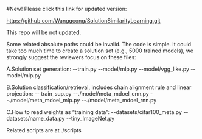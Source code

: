 #New!
Please click this link for updated version: 

https://github.com/Wanggcong/SolutionSimilarityLearning.git

This repo will be not updated.





Some related absolute paths could be invalid. The code is simple. It could take too much time to create a solution set (e.g., 5000 trained models), we strongly suggest the reviewers focus on these files:



A.Solution set generation:
--train.py
--model/mlp.py
--model/vgg_like.py
--model/mlp.py 

B.Solution classification/retrieval, includes chain alignment rule and linear projection:
-- train_sup.py
--./model/meta_mdoel_cnn.py
--./model/meta_mdoel_mlp.py
--./model/meta_mdoel_rnn.py

C.How to read weights as “training data”:
--datasets/cifar100_meta.py
--datasets/name_data.py
--tiny_ImageNet.py


Related scripts are at ./scripts
